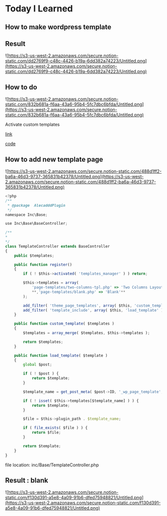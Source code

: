 # Today I Learned

## How to make wordpress template 

## Result

![https://s3-us-west-2.amazonaws.com/secure.notion-static.com/dd2769f9-c48c-4426-b19a-6dd382a74223/Untitled.png](https://s3-us-west-2.amazonaws.com/secure.notion-static.com/dd2769f9-c48c-4426-b19a-6dd382a74223/Untitled.png)

## How to do

![https://s3-us-west-2.amazonaws.com/secure.notion-static.com/832b681a-f6aa-43a6-95b4-5fc7dbc6bfda/Untitled.png](https://s3-us-west-2.amazonaws.com/secure.notion-static.com/832b681a-f6aa-43a6-95b4-5fc7dbc6bfda/Untitled.png)

Activate custom  templates

[link](https://www.youtube.com/watch?v=9lu4hx3yGbk&list=PLriKzYyLb28kR_CPMz8uierDWC2y3znI2&index=57)

[code](https://github.com/Alecaddd/WordPressPlugin101/tree/master/Lesson52)

## How to add new template page

![https://s3-us-west-2.amazonaws.com/secure.notion-static.com/488d1ff2-ba6a-46d3-9737-365831b42378/Untitled.png](https://s3-us-west-2.amazonaws.com/secure.notion-static.com/488d1ff2-ba6a-46d3-9737-365831b42378/Untitled.png)

```jsx
<?php 
/**
 * @package  AlecadddPlugin
 */
namespace Inc\Base;

use Inc\Base\BaseController;

/**
* 
*/
class TemplateController extends BaseController
{
	public $templates;

	public function register()
	{
		if ( ! $this->activated( 'templates_manager' ) ) return;

		$this->templates = array(
			'page-templates/two-columns-tpl.php' => 'Two Columns Layout'
			**,'page-templates/blank.php' => 'Blank'**
		);

		add_filter( 'theme_page_templates', array( $this, 'custom_template' ) );
		add_filter( 'template_include', array( $this, 'load_template' ) );
	}

	public function custom_template( $templates )
	{
		$templates = array_merge( $templates, $this->templates );

		return $templates;
	}

	public function load_template( $template )
	{
		global $post;

		if ( ! $post ) {
			return $template;
		}

		$template_name = get_post_meta( $post->ID, '_wp_page_template', true );

		if ( ! isset( $this->templates[$template_name] ) ) {
			return $template;
		}

		$file = $this->plugin_path . $template_name;

		if ( file_exists( $file ) ) {
			return $file;
		}

		return $template;
	}
}
```

file location: inc/Base/TemplateController.php

## Result : blank

![https://s3-us-west-2.amazonaws.com/secure.notion-static.com/f130d391-a5e8-4a09-91b6-dfed75948821/Untitled.png](https://s3-us-west-2.amazonaws.com/secure.notion-static.com/f130d391-a5e8-4a09-91b6-dfed75948821/Untitled.png)